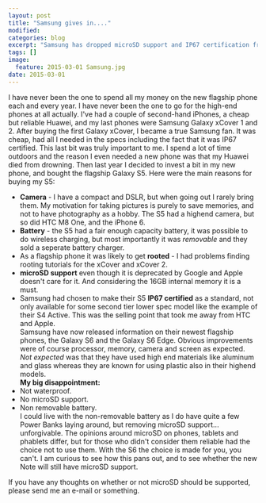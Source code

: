 ```yaml
---
layout: post
title: "Samsung gives in...."
modified:
categories: blog
excerpt: "Samsung has dropped microSD support and IP67 certification from their new flagship phone"
tags: []
image:
  feature: 2015-03-01 Samsung.jpg
date: 2015-03-01
---
```


I have never been the one to spend all my money on the new flagship phone each and every year. I have never been the one to go for the high-end phones at all actually. I've had a couple of second-hand iPhones, a cheap but reliable Huawei, and my last phones were Samsung Galaxy xCover 1 and 2. After buying the first Galaxy xCover, I became a true Samsung fan. It was cheap, had all I needed in the specs including the fact that it was IP67 certified. This last bit was truly important to me. I spend a lot of time outdoors and the reason I even needed a new phone was that my Huawei died from drowning.
Then last year I decided to invest a bit in my new phone, and bought the flagship Galaxy S5. Here were the main reasons for buying my S5:  
- **Camera** - I have a compact and DSLR, but when going out I rarely bring them. My motivation for taking pictures is purely to save memories, and not to have photography as a hobby. The S5 had a highend camera, but so did HTC M8 One, and the iPhone 6.  
-  **Battery** - the S5 had a fair enough capacity battery, it was possible to do wireless charging, but most importantly it was *removable* and they sold a seperate battery charger.  
-  As a flagship phone it was likely to get **rooted** - I had problems finding rooting tutorials for the xCover and xCover 2.  
- **microSD support** even though it is deprecated by Google and Apple doesn't care for it. And considering the 16GB internal memory it is a must.  
- Samsung had chosen to make their S5 **IP67 certified** as a standard, not only available for some second tier lower spec model like the example of their S4 Active. This was the selling point that took me away from HTC and Apple.  
Samsung have now released information on their newest flagship phones, the Galaxy S6 and the Galaxy S6 Edge. Obvious improvements were of course processor, memory, camera and screen as expected. *Not expected* was that they have used high end materials like aluminum and glass whereas they are known for using plastic also in their highend models.  
**My big disappointment:**  
- Not waterproof.  
- No microSD support.  
- Non removable battery.  
I could live with the non-removable battery as I do have quite a few Power Banks laying around, but removing microSD support... unforgivable. The opinions around microSD on phones, tablets and phablets differ, but for those who didn't consider them reliable had the choice not to use them. With the S6 the choice is made for you, you can't. I am curious to see how this pans out, and to see whether the new Note will still have microSD support.

If you have any thoughts on whether or not microSD should be supported, please send me an e-mail or something.
